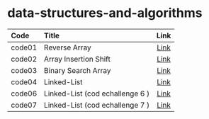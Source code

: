 # data-structures-and-algorithms



|Code         |Title                                    | Link                                            |
|:---         | :---                                    | :---:                                           |
|code01       | Reverse Array                           |[Link](./arrayrev/ChallengeREADME.md)            |
|code02       | Array Insertion Shift                   |[Link](./array-insert-shift/ChallengeReadne2.md) |
|code03       | Binary Search Array                     |[Link](./binarySearch/ChallengeReadme.md)        |
|code04       | Linked-List                             |[Link](./linkedList/ReadMe.md)                   |
|code06       | Linked-List (cod echallenge 6 )         |[Link](./linkedList/readme6.md)                  |
|code07       | Linked-List (cod echallenge 7 )         |[Link](./linkedList/readme7.md)                  |


